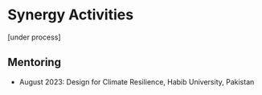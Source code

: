 # Synergy Activities
[under process]
## Mentoring
- August 2023: Design for Climate Resilience, Habib University, Pakistan

